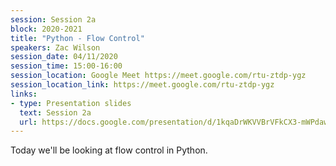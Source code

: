 ```yaml
---
session: Session 2a
block: 2020-2021
title: "Python - Flow Control"
speakers: Zac Wilson
session_date: 04/11/2020
session_time: 15:00-16:00
session_location: Google Meet https://meet.google.com/rtu-ztdp-ygz
session_location_link: https://meet.google.com/rtu-ztdp-ygz
links:
- type: Presentation slides
  text: Session 2a
  url: https://docs.google.com/presentation/d/1kqaDrWKVVBrVFkCX3-mWPdaw03NxnehQe0LmongeWYI/edit?usp=sharing
---
```

Today we'll be looking at flow control in Python.
